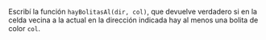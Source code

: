 Escribí la función `hayBolitasAl(dir, col)`, que devuelve verdadero si en la celda vecina a la actual en la dirección indicada hay al menos una bolita de color `col`.